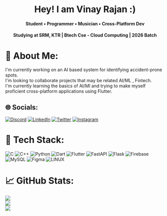  <h1 align="center"> Hey! I am Vinay Rajan :)</h1>
 <h4 align="center">  Student • Programmer • Musician • Cross-Platform Dev </h4>
 <h4 align="center">  Studying at SRM, KTR | Btech Cse - Cloud Computing | 2026 Batch </h4>
 
# 💫 About Me:

I'm currently working on an AI based system for identifying accident-prone spots.<br>I'm looking to collaborate projects that may be related AI/ML , Fintech.<br>I'm currently learning the basics of AI/Ml and trying to make myself proficient cross-platform applications using Flutter.

## 🌐 Socials:

[![Discord](https://img.shields.io/badge/Discord-%237289DA.svg?logo=discord&logoColor=white)](https://discord.gg/https://discord.com/users/709417842256248943) [![LinkedIn](https://img.shields.io/badge/LinkedIn-%230077B5.svg?logo=linkedin&logoColor=white)](https://linkedin.com/in/https://www.linkedin.com/in/vinay-rajan-s-b63248250) [![Twitter](https://img.shields.io/badge/Twitter-%231DA1F2.svg?logo=Twitter&logoColor=white)](https://twitter.com/https://twitter.com/VinayRajanS) [![Instagram](https://img.shields.io/badge/Instagram-%23E4405F.svg?logo=Instagram&logoColor=white)](https://instagram.com/https://www.instagram.com/vin.ay._._)

# 🐧 Tech Stack:

![C](https://img.shields.io/badge/c-%2300599C.svg?style=flat&logo=c&logoColor=white) ![C++](https://img.shields.io/badge/c++-%2300599C.svg?style=flat&logo=c%2B%2B&logoColor=white) ![Python](https://img.shields.io/badge/python-3670A0?style=flat&logo=python&logoColor=ffdd54) ![Dart](https://img.shields.io/badge/dart-%230175C2.svg?style=flat&logo=dart&logoColor=white) ![Flutter](https://img.shields.io/badge/Flutter-%2302569B.svg?style=flat&logo=Flutter&logoColor=white) ![FastAPI](https://img.shields.io/badge/FastAPI-005571?style=flat&logo=fastapi) ![Flask](https://img.shields.io/badge/flask-%23000.svg?style=flat&logo=flask&logoColor=white) ![Firebase](https://img.shields.io/badge/firebase-%23039BE5.svg?style=flat&logo=firebase) ![MySQL](https://img.shields.io/badge/mysql-%2300f.svg?style=flat&logo=mysql&logoColor=white) ![Figma](https://img.shields.io/badge/figma-%23F24E1E.svg?style=flat&logo=figma&logoColor=white) ![LINUX](https://img.shields.io/badge/Linux-FCC624?style=flat&logo=linux&logoColor=black)

# 📈 GitHub Stats:

![](https://github-readme-stats.vercel.app/api?username=vinay04&theme=nightowl&hide_border=true&include_all_commits=true&count_private=true)<br/>
![](https://github-readme-streak-stats.herokuapp.com/?user=vinay04&theme=nightowl&hide_border=true)<br/>
![](https://github-readme-stats.vercel.app/api/top-langs/?username=vinay04&theme=nightowl&hide_border=true&include_all_commits=true&count_private=true&layout=compact)
